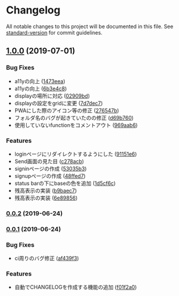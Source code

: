 # Changelog

All notable changes to this project will be documented in this file. See [standard-version](https://github.com/conventional-changelog/standard-version) for commit guidelines.

## [1.0.0](https://github.com/ICT-FUNney/WalletClient/compare/v0.0.2...v1.0.0) (2019-07-01)


### Bug Fixes

* a11yの向上 ([1473eea](https://github.com/ICT-FUNney/WalletClient/commit/1473eea))
* a11yの向上 ([6b3e4c8](https://github.com/ICT-FUNney/WalletClient/commit/6b3e4c8))
* displayの場所に対応 ([02909bd](https://github.com/ICT-FUNney/WalletClient/commit/02909bd))
* displayの設定をgridに変更 ([7d7dec7](https://github.com/ICT-FUNney/WalletClient/commit/7d7dec7))
* PWAにした際のアイコン等の修正 ([276547b](https://github.com/ICT-FUNney/WalletClient/commit/276547b))
* フォルダ名のバグが起きていたのの修正 ([d69b760](https://github.com/ICT-FUNney/WalletClient/commit/d69b760))
* 使用していないfunctionをコメントアウト ([969aab6](https://github.com/ICT-FUNney/WalletClient/commit/969aab6))


### Features

* loginページにリダイレクトするようにした ([91151e6](https://github.com/ICT-FUNney/WalletClient/commit/91151e6))
* Send画面の見た目 ([c278acb](https://github.com/ICT-FUNney/WalletClient/commit/c278acb))
* signinページの作成 ([53035b3](https://github.com/ICT-FUNney/WalletClient/commit/53035b3))
* signupページの作成 ([48ffed7](https://github.com/ICT-FUNney/WalletClient/commit/48ffed7))
* status barの下にbaseの色を追加 ([1d5cf6c](https://github.com/ICT-FUNney/WalletClient/commit/1d5cf6c))
* 残高表示の実装 ([b9baec7](https://github.com/ICT-FUNney/WalletClient/commit/b9baec7))
* 残高表示の実装 ([6e89856](https://github.com/ICT-FUNney/WalletClient/commit/6e89856))



### [0.0.2](https://github.com/ICT-FUNney/WalletClient/compare/v0.0.1...v0.0.2) (2019-06-24)



### [0.0.1](https://github.com/ICT-FUNney/WalletClient/compare/v0.0.0...v0.0.1) (2019-06-24)


### Bug Fixes

* ci周りのバグ修正 ([af439f3](https://github.com/ICT-FUNney/WalletClient/commit/af439f3))


### Features

* 自動でCHANGELOGを作成する機能の追加 ([f01f2a0](https://github.com/ICT-FUNney/WalletClient/commit/f01f2a0))
